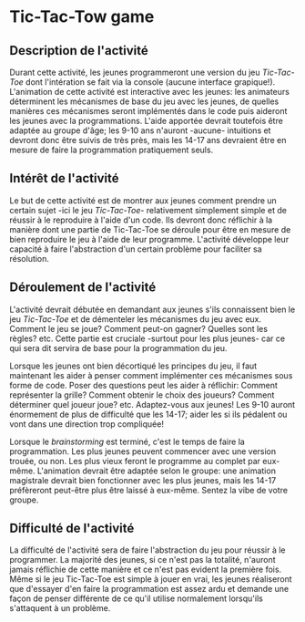 # Tic-Tac-Tow game

## Description de l'activité
Durant cette activité, les jeunes programmeront une version du jeu _Tic-Tac-Toe_
dont l'intération se fait via la console (aucune interface grapique!).
L'animation de cette activité est interactive avec les jeunes: les animateurs 
déterminent les mécanismes de base du jeu avec les jeunes, de quelles manières
ces mécanismes seront implémentés dans le code puis aideront les jeunes avec 
la programmations. L'aide apportée devrait toutefois être adaptée au groupe
d'âge; les 9-10 ans n'auront -aucune- intuitions et devront donc être suivis de
très près, mais les 14-17 ans devraient être en mesure de faire la programmation
pratiquement seuls.

## Intérêt de l'activité
Le but de cette activité est de montrer aux jeunes comment prendre un 
certain sujet -ici le jeu _Tic-Tac-Toe_- relativement simplement simple et de
réussir à le reproduire à l'aide d'un code. Ils devront donc réflichir à la
manière dont une partie de Tic-Tac-Toe se déroule pour être en mesure de bien 
reproduire le jeu à l'aide de leur programme. L'activité développe leur capacité
à faire l'abstraction d'un certain problème pour faciliter sa résolution.

## Déroulement de l'activité
L'activité devrait débutée en demandant aux jeunes s'ils connaissent bien le jeu
_Tic-Tac-Toe_ et de démenteler les mécanismes du jeu avec eux. Comment le jeu se
joue? Comment peut-on gagner? Quelles sont les règles? etc. Cette partie est
cruciale -surtout pour les plus jeunes- car ce qui sera dit servira de base pour
la programmation du jeu.  
  
Lorsque les jeunes ont bien décortiqué les principes du jeu, il faut maintenant 
les aider à penser comment implémenter ces mécanismes sous forme de code.
Poser des questions peut les aider à réflichir: Comment représenter la grille?
Comment obtenir le choix des joueurs? Comment déterminer quel joueur joue? etc.
Adaptez-vous aux jeunes! Les 9-10 auront énormement de plus de difficulté que
les 14-17; aider les si ils pédalent ou vont dans une direction trop compliquée!
  
Lorsque le _brainstorming_ est terminé, c'est le temps de faire la programmation. 
Les plus jeunes peuvent commencer avec une version trouée, ou non. Les plus
vieux feront le programme au complet par eux-même. L'animation devrait être
adaptée selon le groupe: une animation magistrale devrait bien fonctionner avec
les plus jeunes, mais les 14-17 préfèreront peut-être plus être laissé à
eux-même. Sentez la vibe de votre groupe.

## Difficulté de l'activité
La difficulté de l'activité sera de faire l'abstraction du jeu pour réussir à le
programmer. La majorité des jeunes, si ce n'est pas la totalité, n'auront jamais
réflichie de cette manière et ce n'est pas evident la première fois. Même si le
jeu Tic-Tac-Toe est simple à jouer en vrai, les jeunes réaliseront que d'essayer
d'en faire la programmation est assez ardu et demande une façon de penser
différente de ce qu'il utilise normalement lorsqu'ils s'attaquent à un problème.
